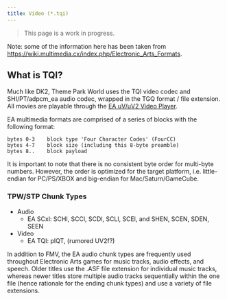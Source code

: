 ```yaml
---
title: Video (*.tqi)
---
```


> This page is a work in progress.

Note: some of the information here has been taken from <https://wiki.multimedia.cx/index.php/Electronic_Arts_Formats>.

## What is TQI?

Much like DK2, Theme Park World uses the TQI video codec and SHI/PT/adpcm_ea audio codec, wrapped in the TGQ format / file extension. All movies are playable through the [EA uV/uV2 Video Player](https://lubiki.keeperklan.com/html/dk2_tools_other.php).

EA multimedia formats are comprised of a series of blocks with the following format:

```text
bytes 0-3    block type 'Four Character Codes' (FourCC)
bytes 4-7    block size (including this 8-byte preamble)
bytes 8..    block payload
```

It is important to note that there is no consistent byte order for multi-byte numbers. However, the order is optimized for the target platform, i.e. little-endian for PC/PS/XBOX and big-endian for Mac/Saturn/GameCube.

### TPW/STP Chunk Types

* Audio
  * EA SCxl: SCHl, SCCl, SCDl, SCLl, SCEl, and SHEN, SCEN, SDEN, SEEN
* Video
  * EA TQI: pIQT, (rumored UV2f?)

In addition to FMV, the EA audio chunk types are frequently used throughout Electronic Arts games for music tracks, audio effects, and speech. Older titles use the .ASF file extension for individual music tracks, whereas newer titles store multiple audio tracks sequentially within the one file (hence rationale for the ending chunk types) and use a variety of file extensions.
